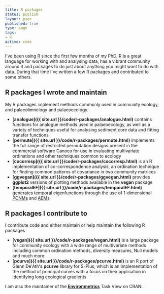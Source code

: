 ```yaml
---
title: R packages
status: publish
layout: page
published: true
type: page
tags:
- R
active: code
---
```


I've been using [R](http://www.r-project.org) since the first few months of my PhD. R is a great language for working with and analysing data, has a vibrant community around it and packages to do just about anything you might want to do with data. During that time I've written a few R packages and contributed to some others.

## R packages I wrote and maintain
My R packages implement methods commonly used in community ecology, and palaeolimnology and palaeoecology.

 * **[analogue]({{ site.url }}/code/r-packages/analogue.html)** contains functions for analogue methods used in palaeoecology, as well as a variety of techniques useful for analysing sediment core data and fitting transfer functions
 * **[permute]({{ site.url }}/code/r-packages/permute.html)** implements the full range of restricted permutation designs present in the commercial software Canoco for use in evaluating multivariate ordinations and other techniques common to ecology
 * **[cocorresp]({{ site.url }}/code/r-packages/cocorresp.html)** is an R implementation of co-correspondence analysis, an ordination technique for finding common patterns of covariance in two community matrices
 * **[ggvegan]({{ site.url }}/code/r-packages/ggvegan.html)** provides **ggplot2** versions of plotting methods available in the **vegan** package
 * **[temporalEF]({{ site.url }}/code/r-packages/temporalEF.html)** generates temporal eigenfunctions through the use of 1-dimensional <acronym title="Principal Coordinates of Neighbour Matrices">PCNMs</acronym> and <acronym title="Asymmetric Eigenvector Maps">AEMs</acronym>

## R packages I contribute to
I contribute code and either maintain or help maintain the following R packages

 * **[vegan]({{ site.url }}/code/r-packages/vegan.html)** is a large package for community ecology with a wide range of multivariate methods including common ordination methods, diversity measures, Null models and much more
 * **[pcurve]({{ site.url }}/code/r-packages/pcurve.html)** is an R port of Glenn De'Ath's **pcurve** library for S-Plus, which is an implementation of the method of principal curves with a focus on their application in identifying long ecological gradients

I am also the maintainer of the [**Environmetrics**](http://cran.r-project.org/web/views/Environmetrics.html) Task View on CRAN.
